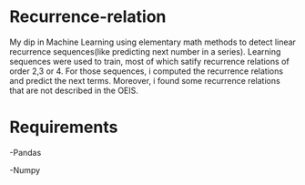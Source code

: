 # Recurrence-relation
My dip in Machine Learning using elementary math methods to detect linear recurrence sequences(like predicting next number in a series). Learning sequences were used to train, most of which satify recurrence relations of order 2,3 or 4. For those sequences, i computed the recurrence relations and predict the next terms. Moreover, i found some recurrence relations that are not described in the OEIS.

# Requirements

   -Pandas 
   
   
   -Numpy

